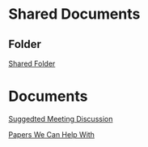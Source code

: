 
# Shared Documents

## Folder
[Shared Folder](https://drive.google.com/drive/folders/110gANejFgaJkPKR6WhNWdhiyHralG3gr?usp=sharing)

# Documents
[Suggedted Meeting Discussion](https://docs.google.com/spreadsheets/d/1eZmsK_rjGvXtcwUgs2T1rP1ASyxE-o5uAZewvgBiohA/edit?usp=sharing)

[Papers We Can Help With](https://docs.google.com/spreadsheets/d/1ly4a7MdMvYUj1rSQvdMQqG9Uo55Vvux5xTT8ic79IbM/edit#gid=0)
